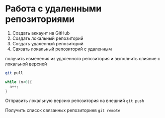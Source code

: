 # Работа с удаленными репозиториями 

1. Создать аккаунт на GitHub 
2. Создать локальный репозиторий 
3. Создать удаленный репозиторий 
4. Связать локальный репозиторий с удаленным

получить изменения из удаленного репозитория и выполнить слияние с локальной версией 
```bash 
git pull
```

``` c++
while (n<0){
  n++;
}
```

Отправить локальную версию репозитория на внешний `git push`

Получить список связанных репозиториев `git remote`
